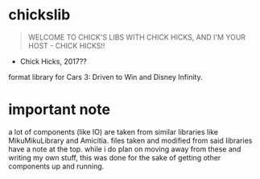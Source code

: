 # chickslib
> WELCOME TO CHICK'S LIBS WITH CHICK HICKS, AND I'M YOUR HOST - CHICK HICKS!!

- Chick Hicks, 2017??

format library for Cars 3: Driven to Win and Disney Infinity.

# important note
a lot of components (like IO) are taken from similar libraries like MikuMikuLibrary and Amicitia. files taken and modified from said libraries have a note at the top. while i do plan on moving away from these and writing my own stuff, this was done for the sake of getting other components up and running.